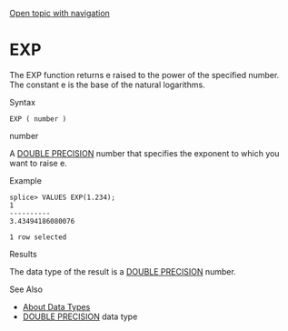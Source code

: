 [Open topic with navigation](../../../index.html#Shared/SQLReference/BuiltInFcns/Exp.html)

<a href="" id="BuiltInFcns.Exp"></a>[]()EXP
===========================================

The <span class="CodeFont">EXP</span> function returns <span class="CodeFont">e</span> raised to the power of the specified number. The constant <span class="CodeFont">e</span> is the base of the natural logarithms.

Syntax

``` FcnSyntax
EXP ( number )
```

number

A [<span class="CodeFont">DOUBLE PRECISION</span>](../DataTypes/DoublePrecision.html) number that specifies the exponent to which you want to raise <span class="CodeFont">e</span>.

Example

``` Example
splice> VALUES EXP(1.234);
1
----------
3.43494186080076

1 row selected
```

Results

The data type of the result is a [<span class="CodeFont">DOUBLE PRECISION</span>](../DataTypes/DoublePrecision.html) number.

See Also

-   [About Data Types](../DataTypes/Intro.NumericTypes.html)
-   [<span class="CodeFont">DOUBLE PRECISION</span>](../DataTypes/DoublePrecision.html) data type

 


